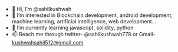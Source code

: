 - 👋 Hi, I’m @sahilkushwah
- 👀 I’m interested in Blockchain development, android development, machine learning, artificial intelligence, web development...
- 🌱 I’m currently learning javascript, solidity, python
- 📫 Reach me through twitter- @sahilkushwah778 or Gmail- kushwahsahil512@gmail.com

<!---
sahilkushwah/sahilkushwah is a ✨ special ✨ repository because its `README.md` (this file) appears on your GitHub profile.
You can click the Preview link to take a look at your changes.
--->
